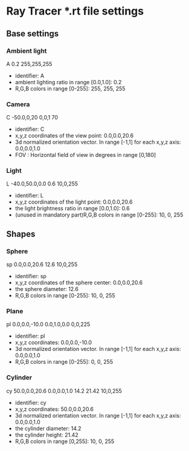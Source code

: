 # Ray Tracer *.rt file settings

## Base settings

### Ambient light

A 0.2 255,255,255

- identifier: A
- ambient lighting ratio in range [0.0,1.0]: 0.2
- R,G,B colors in range [0-255]: 255, 255, 255

### Camera

C -50.0,0,20 0,0,1 70

- identifier: C
- x,y,z coordinates of the view point: 0.0,0.0,20.6
- 3d normalized orientation vector. In range [-1,1] for each x,y,z axis:
0.0,0.0,1.0
- FOV : Horizontal field of view in degrees in range [0,180]

### Light

L -40.0,50.0,0.0 0.6 10,0,255

- identifier: L
- x,y,z coordinates of the light point: 0.0,0.0,20.6
- the light brightness ratio in range [0.0,1.0]: 0.6
- (unused in mandatory part)R,G,B colors in range [0-255]: 10, 0, 255

## Shapes

### Sphere

sp 0.0,0.0,20.6 12.6 10,0,255

- identifier: sp
- x,y,z coordinates of the sphere center: 0.0,0.0,20.6
- the sphere diameter: 12.6
- R,G,B colors in range [0-255]: 10, 0, 255

### Plane

pl 0.0,0.0,-10.0 0.0,1.0,0.0 0,0,225

- identifier: pl
- x,y,z coordinates: 0.0,0.0,-10.0
- 3d normalized orientation vector. In range [-1,1] for each x,y,z axis:
0.0,0.0,1.0
- R,G,B colors in range [0-255]: 0, 0, 255

### Cylinder

cy 50.0,0.0,20.6 0.0,0.0,1.0 14.2 21.42 10,0,255

- identifier: cy
- x,y,z coordinates: 50.0,0.0,20.6
- 3d normalized orientation vector. In range [-1,1] for each x,y,z axis:
0.0,0.0,1.0
- the cylinder diameter: 14.2
- the cylinder height: 21.42
- R,G,B colors in range [0,255]: 10, 0, 255
